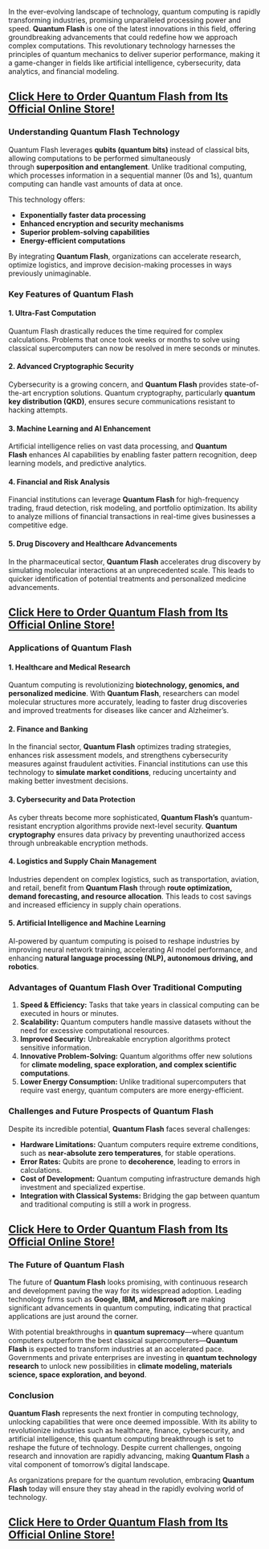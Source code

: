 In the ever-evolving landscape of technology, quantum computing is rapidly transforming industries, promising unparalleled processing power and speed. <strong>Quantum Flash</strong> is one of the latest innovations in this field, offering groundbreaking advancements that could redefine how we approach complex computations. This revolutionary technology harnesses the principles of quantum mechanics to deliver superior performance, making it a game-changer in fields like artificial intelligence, cybersecurity, data analytics, and financial modeling.
<h2><a href="https://mydealsjunction.info/get-quantumflash"><strong>Click Here to Order Quantum Flash from Its Official Online Store!</strong></a></h2>
<h3>Understanding Quantum Flash Technology</h3>
Quantum Flash leverages <strong>qubits (quantum bits)</strong> instead of classical bits, allowing computations to be performed simultaneously through <strong>superposition and entanglement</strong>. Unlike traditional computing, which processes information in a sequential manner (0s and 1s), quantum computing can handle vast amounts of data at once.

This technology offers:
<ul data-spread="false">
 	<li><strong>Exponentially faster data processing</strong></li>
 	<li><strong>Enhanced encryption and security mechanisms</strong></li>
 	<li><strong>Superior problem-solving capabilities</strong></li>
 	<li><strong>Energy-efficient computations</strong></li>
</ul>
By integrating <strong>Quantum Flash</strong>, organizations can accelerate research, optimize logistics, and improve decision-making processes in ways previously unimaginable.
<h3>Key Features of Quantum Flash</h3>
<h4>1. Ultra-Fast Computation</h4>
Quantum Flash drastically reduces the time required for complex calculations. Problems that once took weeks or months to solve using classical supercomputers can now be resolved in mere seconds or minutes.
<h4>2. Advanced Cryptographic Security</h4>
Cybersecurity is a growing concern, and <strong>Quantum Flash</strong> provides state-of-the-art encryption solutions. Quantum cryptography, particularly <strong>quantum key distribution (QKD)</strong>, ensures secure communications resistant to hacking attempts.
<h4>3. Machine Learning and AI Enhancement</h4>
Artificial intelligence relies on vast data processing, and <strong>Quantum Flash</strong> enhances AI capabilities by enabling faster pattern recognition, deep learning models, and predictive analytics.
<h4>4. Financial and Risk Analysis</h4>
Financial institutions can leverage <strong>Quantum Flash</strong> for high-frequency trading, fraud detection, risk modeling, and portfolio optimization. Its ability to analyze millions of financial transactions in real-time gives businesses a competitive edge.
<h4>5. Drug Discovery and Healthcare Advancements</h4>
In the pharmaceutical sector, <strong>Quantum Flash</strong> accelerates drug discovery by simulating molecular interactions at an unprecedented scale. This leads to quicker identification of potential treatments and personalized medicine advancements.
<h2><a href="https://mydealsjunction.info/get-quantumflash"><strong>Click Here to Order Quantum Flash from Its Official Online Store!</strong></a></h2>
<h3>Applications of Quantum Flash</h3>
<h4><strong>1. Healthcare and Medical Research</strong></h4>
Quantum computing is revolutionizing <strong>biotechnology, genomics, and personalized medicine</strong>. With <strong>Quantum Flash</strong>, researchers can model molecular structures more accurately, leading to faster drug discoveries and improved treatments for diseases like cancer and Alzheimer’s.
<h4><strong>2. Finance and Banking</strong></h4>
In the financial sector, <strong>Quantum Flash</strong> optimizes trading strategies, enhances risk assessment models, and strengthens cybersecurity measures against fraudulent activities. Financial institutions can use this technology to <strong>simulate market conditions</strong>, reducing uncertainty and making better investment decisions.
<h4><strong>3. Cybersecurity and Data Protection</strong></h4>
As cyber threats become more sophisticated, <strong>Quantum Flash’s</strong> quantum-resistant encryption algorithms provide next-level security. <strong>Quantum cryptography</strong> ensures data privacy by preventing unauthorized access through unbreakable encryption methods.
<h4><strong>4. Logistics and Supply Chain Management</strong></h4>
Industries dependent on complex logistics, such as transportation, aviation, and retail, benefit from <strong>Quantum Flash</strong> through <strong>route optimization, demand forecasting, and resource allocation</strong>. This leads to cost savings and increased efficiency in supply chain operations.
<h4><strong>5. Artificial Intelligence and Machine Learning</strong></h4>
AI-powered by quantum computing is poised to reshape industries by improving neural network training, accelerating AI model performance, and enhancing <strong>natural language processing (NLP), autonomous driving, and robotics</strong>.
<h3>Advantages of Quantum Flash Over Traditional Computing</h3>
<ol start="1" data-spread="false">
 	<li><strong>Speed &amp; Efficiency:</strong> Tasks that take years in classical computing can be executed in hours or minutes.</li>
 	<li><strong>Scalability:</strong> Quantum computers handle massive datasets without the need for excessive computational resources.</li>
 	<li><strong>Improved Security:</strong> Unbreakable encryption algorithms protect sensitive information.</li>
 	<li><strong>Innovative Problem-Solving:</strong> Quantum algorithms offer new solutions for <strong>climate modeling, space exploration, and complex scientific computations</strong>.</li>
 	<li><strong>Lower Energy Consumption:</strong> Unlike traditional supercomputers that require vast energy, quantum computers are more energy-efficient.</li>
</ol>
<h3>Challenges and Future Prospects of Quantum Flash</h3>
Despite its incredible potential, <strong>Quantum Flash</strong> faces several challenges:
<ul data-spread="false">
 	<li><strong>Hardware Limitations:</strong> Quantum computers require extreme conditions, such as <strong>near-absolute zero temperatures</strong>, for stable operations.</li>
 	<li><strong>Error Rates:</strong> Qubits are prone to <strong>decoherence</strong>, leading to errors in calculations.</li>
 	<li><strong>Cost of Development:</strong> Quantum computing infrastructure demands high investment and specialized expertise.</li>
 	<li><strong>Integration with Classical Systems:</strong> Bridging the gap between quantum and traditional computing is still a work in progress.</li>
</ul>
<h2><a href="https://mydealsjunction.info/get-quantumflash"><strong>Click Here to Order Quantum Flash from Its Official Online Store!</strong></a></h2>
<h3>The Future of Quantum Flash</h3>
The future of <strong>Quantum Flash</strong> looks promising, with continuous research and development paving the way for its widespread adoption. Leading technology firms such as <strong>Google, IBM, and Microsoft</strong> are making significant advancements in quantum computing, indicating that practical applications are just around the corner.

With potential breakthroughs in <strong>quantum supremacy</strong>—where quantum computers outperform the best classical supercomputers—<strong>Quantum Flash</strong> is expected to transform industries at an accelerated pace. Governments and private enterprises are investing in <strong>quantum technology research</strong> to unlock new possibilities in <strong>climate modeling, materials science, space exploration, and beyond</strong>.
<h3>Conclusion</h3>
<strong>Quantum Flash</strong> represents the next frontier in computing technology, unlocking capabilities that were once deemed impossible. With its ability to revolutionize industries such as healthcare, finance, cybersecurity, and artificial intelligence, this quantum computing breakthrough is set to reshape the future of technology. Despite current challenges, ongoing research and innovation are rapidly advancing, making <strong>Quantum Flash</strong> a vital component of tomorrow’s digital landscape.

As organizations prepare for the quantum revolution, embracing <strong>Quantum Flash</strong> today will ensure they stay ahead in the rapidly evolving world of technology.
<h2><a href="https://mydealsjunction.info/get-quantumflash"><strong>Click Here to Order Quantum Flash from Its Official Online Store!</strong></a></h2>
